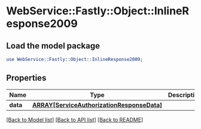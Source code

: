 # WebService::Fastly::Object::InlineResponse2009

## Load the model package
```perl
use WebService::Fastly::Object::InlineResponse2009;
```

## Properties
Name | Type | Description | Notes
------------ | ------------- | ------------- | -------------
**data** | [**ARRAY[ServiceAuthorizationResponseData]**](ServiceAuthorizationResponseData.md) |  | [optional] 

[[Back to Model list]](../README.md#documentation-for-models) [[Back to API list]](../README.md#documentation-for-api-endpoints) [[Back to README]](../README.md)


